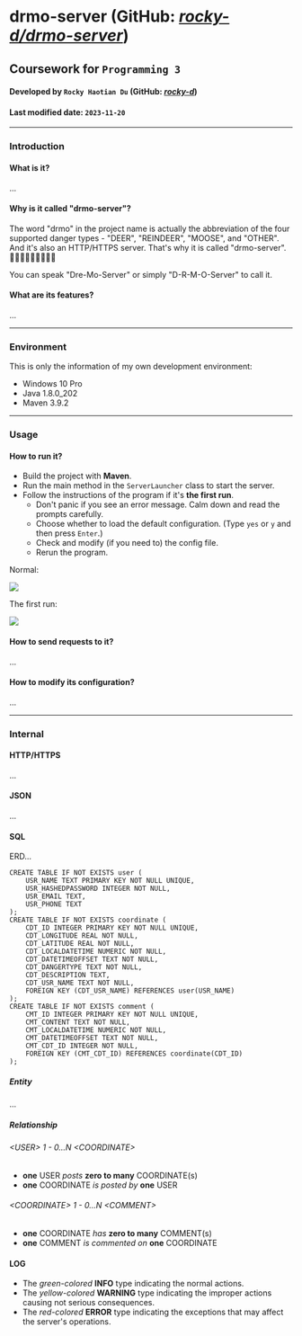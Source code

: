 # **drmo-server** (GitHub: *[rocky-d/drmo-server](https://github.com/rocky-d/drmo-server)*)

## Coursework for `Programming 3`

#### Developed by `Rocky Haotian Du` (GitHub: *[rocky-d](https://github.com/rocky-d)*)

#### Last modified date: `2023-11-20`

------

### Introduction

#### What is it?

...

#### Why is it called "drmo-server"?

The word "drmo" in the project name is actually the abbreviation of the four supported danger types - "DEER", "REINDEER", "MOOSE", and "OTHER". And it's also an HTTP/HTTPS server. That's why it is called "drmo-server". 🎄🎄🎄🦌🦌🦌🌐🌐🌐

You can speak "Dre-Mo-Server" or simply "D-R-M-O-Server" to call it.

#### What are its features?

...

------

### Environment

This is only the information of my own development environment:

- Windows 10 Pro
- Java 1.8.0_202
- Maven 3.9.2

------

### Usage

#### How to run it?

- Build the project with **Maven**.
- Run the main method in the `ServerLauncher` class to start the server.
- Follow the instructions of the program if it's **the first run**.
  - Don't panic if you see an error message. Calm down and read the prompts carefully.
  - Choose whether to load the default configuration. (Type `yes` or `y` and then press `Enter`.)
  - Check and modify (if you need to) the config file.
  - Rerun the program.

Normal:

![](https://cdn.jsdelivr.net/gh/rocky-d/picgo-img@master/img/20231119221737.png)

The first run:

![](https://cdn.jsdelivr.net/gh/rocky-d/picgo-img@master/img/newnew20231119221641.png)

#### How to send requests to it?

...

#### How to modify its configuration?

...

------

### Internal

#### HTTP/HTTPS

...

#### JSON

...

#### SQL

ERD...

```sqlite
CREATE TABLE IF NOT EXISTS user (
    USR_NAME TEXT PRIMARY KEY NOT NULL UNIQUE,
    USR_HASHEDPASSWORD INTEGER NOT NULL,
    USR_EMAIL TEXT,
    USR_PHONE TEXT
);
CREATE TABLE IF NOT EXISTS coordinate (
    CDT_ID INTEGER PRIMARY KEY NOT NULL UNIQUE,
    CDT_LONGITUDE REAL NOT NULL,
    CDT_LATITUDE REAL NOT NULL,
    CDT_LOCALDATETIME NUMERIC NOT NULL,
    CDT_DATETIMEOFFSET TEXT NOT NULL,
    CDT_DANGERTYPE TEXT NOT NULL,
    CDT_DESCRIPTION TEXT,
    CDT_USR_NAME TEXT NOT NULL,
    FOREIGN KEY (CDT_USR_NAME) REFERENCES user(USR_NAME)
);
CREATE TABLE IF NOT EXISTS comment (
    CMT_ID INTEGER PRIMARY KEY NOT NULL UNIQUE,
    CMT_CONTENT TEXT NOT NULL,
    CMT_LOCALDATETIME NUMERIC NOT NULL,
    CMT_DATETIMEOFFSET TEXT NOT NULL,
    CMT_CDT_ID INTEGER NOT NULL,
    FOREIGN KEY (CMT_CDT_ID) REFERENCES coordinate(CDT_ID)
);
```

##### Entity

...

##### Relationship

###### \<USER\> 1 - 0...N \<COORDINATE\>

- **one** USER *posts* **zero to many** COORDINATE(s)
- **one** COORDINATE *is posted by* **one** USER

###### \<COORDINATE\> 1 - 0...N \<COMMENT\>

- **one** COORDINATE *has* **zero to many** COMMENT(s)
- **one** COMMENT *is commented on* **one** COORDINATE

#### LOG

- The *green-colored* **INFO** type indicating the normal actions.
- The *yellow-colored* **WARNING** type indicating the improper actions causing not serious consequences.
- The *red-colored* **ERROR** type indicating the exceptions that may affect the server's operations.
